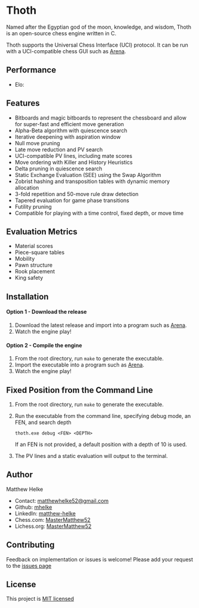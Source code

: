 # Thoth
Named after the Egyptian god of the moon, knowledge, and wisdom, Thoth is an open-source chess engine written in C.

Thoth supports the Universal Chess Interface (UCI) protocol. It can be run with a UCI-compatible chess GUI such as [Arena](http://www.playwitharena.de/).

## Performance
  * Elo:

## Features
  * Bitboards and magic bitboards to represent the chessboard and allow for super-fast and efficient move generation
  * Alpha-Beta algorithm with quiescence search
  * Iterative deepening with aspiration window
  * Null move pruning
  * Late move reduction and PV search
  * UCI-compatible PV lines, including mate scores
  * Move ordering with Killer and History Heuristics
  * Delta pruning in quiescence search
  * Static Exchange Evaluation (SEE) using the Swap Algorithm
  * Zobrist hashing and transposition tables with dynamic memory allocation
  * 3-fold repetition and 50-move rule draw detection
  * Tapered evaluation for game phase transitions
  * Futility pruning
  * Compatible for playing with a time control, fixed depth, or move time

## Evaluation Metrics
 * Material scores
 * Piece-square tables
 * Mobility
 * Pawn structure
 * Rook placement
 * King safety
  
## Installation 

#### Option 1 - Download the release
1. Download the latest release and import into a program such as [Arena](http://www.playwitharena.de/).
2. Watch the engine play!

#### Option 2 - Compile the engine
1. From the root directory, run `make` to generate the executable.
2. Import the executable into a program such as [Arena](http://www.playwitharena.de/).
3. Watch the engine play!

## Fixed Position from the Command Line
1. From the root directory, run `make` to generate the executable.
2. Run the executable from the command line, specifying debug mode, an FEN, and search depth

       thoth.exe debug <FEN> <DEPTH>
   If an FEN is not provided, a default position with a depth of 10 is used.
3. The PV lines and a static evaluation will output to the terminal.

## Author

Matthew Helke

* Contact: [matthewhelke52@gmail.com](mailto:matthewhelke52@gmail.com)
* Github: [mhelke](https://github.com/mhelke)
* LinkedIn: [matthew-helke](https://www.linkedin.com/in/matthew-helke)
* Chess.com: [MasterMatthew52](https://www.chess.com/member/mastermatthew52)
* Lichess.org: [MasterMatthew52](https://lichess.org/@/MasterMatthew52)

## Contributing

Feedback on implementation or issues is welcome!
Please add your request to the [issues page](https://github.com/mhelke/Thoth/issues)

## License

This project is [MIT licensed](https://github.com/mhelke/Thoth/blob/master/LICENSE)
